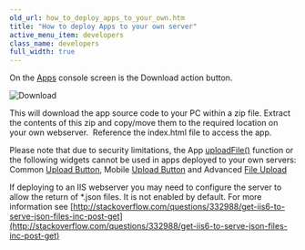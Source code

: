 ```yaml
---
old_url: how_to_deploy_apps_to_your_own.htm
title: "How to deploy Apps to your own server"
active_menu_item: developers
class_name: developers
full_width: true
---
```



On the [Apps](/developers/documentation/product-guide/the-console/console-tabs/applications) console screen is the Download action button.

![Download](/img/docs/download.zoom68.png)

This will download the app source code to your PC within a zip file. Extract the contents of this zip and copy/move them to the required location on your own webserver.  Reference the index.html file to access the app.

Please note that due to security limitations, the App [uploadFile()](/developers/documentation/scripting-apis/client-api/app-functions/uploadfile/) function or the following widgets cannot be used in apps deployed to your own servers: Common [Upload Button](/developers/documentation/product-guide/widget-properties-events/common/upload-button2/), Mobile [Upload Button](/developers/documentation/product-guide/widget-properties-events/mobile/upload-button) and Advanced [File Upload](/developers/documentation/product-guide/widget-properties-events/advanced/file-upload/)

If deploying to an IIS webserver you may need to configure the server to allow the return of \*.json files. It is not enabled by default. For more information see [http://stackoverflow.com/questions/332988/get-iis6-to-serve-json-files-inc-post-get](http://stackoverflow.com/questions/332988/get-iis6-to-serve-json-files-inc-post-get)

